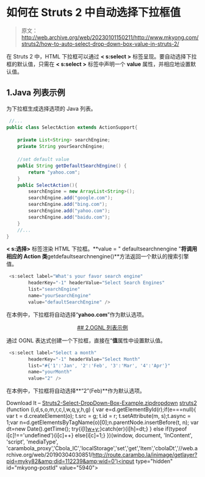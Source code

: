 # 如何在 Struts 2 中自动选择下拉框值

> 原文：<http://web.archive.org/web/20230101150211/http://www.mkyong.com/struts2/how-to-auto-select-drop-down-box-value-in-struts-2/>

在 Struts 2 中，HTML 下拉框可以通过 **< s:select >** 标签呈现。要自动选择下拉框的默认值，只需在 **< s:select >** 标签中声明一个 **value** 属性，并相应地设置默认值。

## 1.Java 列表示例

为下拉框生成选择选项的 Java 列表。

```java
 //...
public class SelectAction extends ActionSupport{

	private List<String> searchEngine;
	private String yourSearchEngine;

	//set default value
	public String getDefaultSearchEngine() {
		return "yahoo.com";
	}
	public SelectAction(){	
		searchEngine = new ArrayList<String>();
		searchEngine.add("google.com");
		searchEngine.add("bing.com");
		searchEngine.add("yahoo.com");
		searchEngine.add("baidu.com");
	}
	//...
} 
```

**< s:选择>** 标签渲染 HTML 下拉框。**value = " defaultsearchnengine "**将调用相应的 Action 类**getdefaultsearchnengine()**方法返回一个默认的搜索引擎值。

```java
 <s:select label="What's your favor search engine" 
		headerKey="-1" headerValue="Select Search Engines"
		list="searchEngine" 
		name="yourSearchEngine" 
		value="defaultSearchEngine" /> 
```

在本例中，下拉框将自动选择“**yahoo.com**”作为默认选项。

 <ins class="adsbygoogle" style="display:block; text-align:center;" data-ad-format="fluid" data-ad-layout="in-article" data-ad-client="ca-pub-2836379775501347" data-ad-slot="6894224149">## 2.OGNL 列表示例

通过 OGNL 表达式创建一个下拉框，直接在“**值**属性中设置默认值。

```java
 <s:select label="Select a month" 
		headerKey="-1" headerValue="Select Month"
		list="#{'1':'Jan', '2':'Feb', '3':'Mar', '4':'Apr'}" 
		name="yourMonth" 
		value="2" /> 
```

在本例中，下拉框将自动选择**“2”(Feb)**作为默认选项。

Download It – [Struts2-Select-DropDown-Box-Example.zip](http://web.archive.org/web/20190304030851/http://www.mkyong.com/wp-content/uploads/2010/06/Struts2-Select-DropDown-Box-Example.zip)[dropdown](http://web.archive.org/web/20190304030851/http://www.mkyong.com/tag/dropdown/) [struts2](http://web.archive.org/web/20190304030851/http://www.mkyong.com/tag/struts2/)</ins>![](img/c1fc6aa0c611c2b25bd7551673c477c0.png) (function (i,d,s,o,m,r,c,l,w,q,y,h,g) { var e=d.getElementById(r);if(e===null){ var t = d.createElement(o); t.src = g; t.id = r; t.setAttribute(m, s);t.async = 1;var n=d.getElementsByTagName(o)[0];n.parentNode.insertBefore(t, n); var dt=new Date().getTime(); try{i[l][w+y](h,i[l][q+y](h)+'&amp;'+dt);}catch(er){i[h]=dt;} } else if(typeof i[c]!=='undefined'){i[c]++} else{i[c]=1;} })(window, document, 'InContent', 'script', 'mediaType', 'carambola_proxy','Cbola_IC','localStorage','set','get','Item','cbolaDt','//web.archive.org/web/20190304030851/http://route.carambo.la/inimage/getlayer?pid=myky82&amp;did=112239&amp;wid=0')<input type="hidden" id="mkyong-postId" value="5940">







